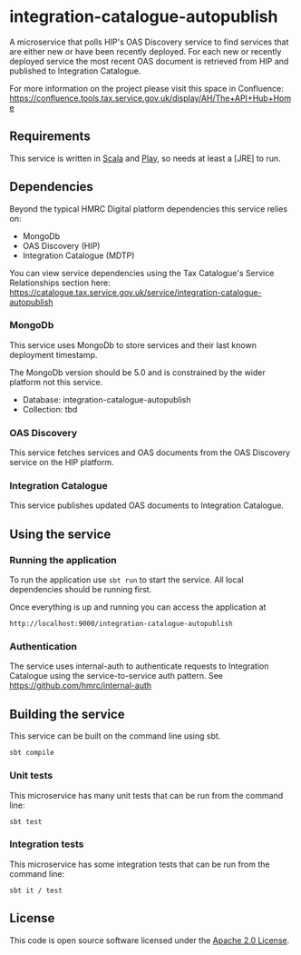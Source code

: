 # integration-catalogue-autopublish

A microservice that polls HIP's OAS Discovery service to find services that are either new or have been recently
deployed. For each new or recently deployed service the most recent OAS document is retrieved from HIP and published to
Integration Catalogue.

For more information on the project please visit this space in Confluence:
https://confluence.tools.tax.service.gov.uk/display/AH/The+API+Hub+Home

## Requirements

This service is written in [Scala](http://www.scala-lang.org/) and [Play](http://playframework.com/), so needs at least a [JRE] to run.

## Dependencies
Beyond the typical HMRC Digital platform dependencies this service relies on:
- MongoDb
- OAS Discovery (HIP)
- Integration Catalogue (MDTP)

You can view service dependencies using the Tax Catalogue's Service Relationships
section here:
https://catalogue.tax.service.gov.uk/service/integration-catalogue-autopublish

### MongoDb
This service uses MongoDb to store services and their last known deployment timestamp.

The MongoDb version should be 5.0 and is constrained by the wider platform not this service.

- Database: integration-catalogue-autopublish
- Collection: tbd

### OAS Discovery
This service fetches services and OAS documents from the OAS Discovery service on the HIP platform.

### Integration Catalogue
This service publishes updated OAS documents to Integration Catalogue.

## Using the service

### Running the application

To run the application use `sbt run` to start the service. All local dependencies should be running first.

Once everything is up and running you can access the application at

```
http://localhost:9000/integration-catalogue-autopublish
```

### Authentication
The service uses internal-auth to authenticate requests to Integration Catalogue using the service-to-service
auth pattern. See https://github.com/hmrc/internal-auth

## Building the service
This service can be built on the command line using sbt.
```
sbt compile
```

### Unit tests
This microservice has many unit tests that can be run from the command line:
```
sbt test
```

### Integration tests
This microservice has some integration tests that can be run from the command line:
```
sbt it / test
```

## License
This code is open source software licensed under the [Apache 2.0 License]("http://www.apache.org/licenses/LICENSE-2.0.html").
